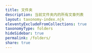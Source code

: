 ```yaml
---
title: 文件夹
description: 当前文件夹内的所有文章列表
layout: taxonomy-index.njk
eleventyExcludeFromCollections: true
taxonomyType: folders
hideSidebar: true
permalink: /folders/
share: true
---
```


